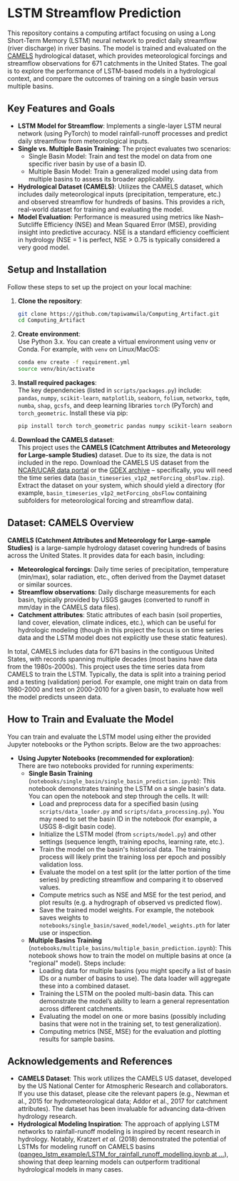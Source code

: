 # LSTM Streamflow Prediction

This repository contains a computing artifact focusing on using a Long Short-Term Memory (LSTM) neural network to predict daily streamflow (river discharge) in river basins. The model is trained and evaluated on the [CAMELS](https://ral.ucar.edu/solutions/products/camels) hydrological dataset, which provides meteorological forcings and streamflow observations for 671 catchments in the United States. The goal is to explore the performance of LSTM-based models in a hydrological context, and compare the outcomes of training on a single basin versus multiple basins.

## Key Features and Goals

- **LSTM Model for Streamflow**: Implements a single-layer LSTM neural network (using PyTorch) to model rainfall-runoff processes and predict daily streamflow from meteorological inputs.
- **Single vs. Multiple Basin Training**: The project evaluates two scenarios:
  - Single Basin Model: Train and test the model on data from one specific river basin by use of a basin ID.
  - Multiple Basin Model: Train a generalized model using data from multiple basins to assess its broader applicability.
- **Hydrological Dataset (CAMELS)**: Utilizes the CAMELS dataset, which includes daily meteorological inputs (precipitation, temperature, etc.) and observed streamflow for hundreds of basins. This provides a rich, real-world dataset for training and evaluating the model.
- **Model Evaluation**: Performance is measured using metrics like Nash–Sutcliffe Efficiency (NSE) and Mean Squared Error (MSE), providing insight into predictive accuracy. NSE is a standard efficiency coefficient in hydrology (NSE = 1 is perfect, NSE > 0.75 is typically considered a very good model.

## Setup and Installation

Follow these steps to set up the project on your local machine:

1. **Clone the repository**:  
   ```bash
   git clone https://github.com/tapiwamwila/Computing_Artifact.git
   cd Computing_Artifact
   ```

2. **Create environment**:  
   Use Python 3.x. You can create a virtual environment using venv or Conda. For example, with `venv` on Linux/MacOS:  
   ```bash
   conda env create -f requirement.yml
   source venv/bin/activate
   ```
   
3. **Install required packages**:  
   The key dependencies (listed in `scripts/packages.py`) include:  
   `pandas`, `numpy`, `scikit-learn`, `matplotlib`, `seaborn`, `folium`, `networkx`, `tqdm`, `numba`, `shap`, `gcsfs`, and deep learning libraries `torch` (PyTorch) and `torch_geometric`. Install these via pip:  
   ```bash
   pip install torch torch_geometric pandas numpy scikit-learn seaborn matplotlib folium shap networkx tqdm numba gcsfs
   ```  

4. **Download the CAMELS dataset**:  
   This project uses the **CAMELS (Catchment Attributes and Meteorology for Large-sample Studies)** dataset. Due to its size, the data is not included in the repo. Download the CAMELS US dataset from the [NCAR/UCAR data portal](https://ral.ucar.edu/solutions/products/camels) or the [GDEX archive](https://gdex.ucar.edu/dataset/) – specifically, you will need the time series data (`basin_timeseries_v1p2_metForcing_obsFlow.zip`). Extract the dataset on your system, which should yield a directory (for example, `basin_timeseries_v1p2_metForcing_obsFlow` containing subfolders for meteorological forcing and streamflow data).

## Dataset: CAMELS Overview

**CAMELS (Catchment Attributes and Meteorology for Large-sample Studies)** is a large-sample hydrology dataset covering hundreds of basins across the United States. It provides data for each basin, including: 

- **Meteorological forcings**: Daily time series of precipitation, temperature (min/max), solar radiation, etc., often derived from the Daymet dataset or similar sources.
- **Streamflow observations**: Daily discharge measurements for each basin, typically provided by USGS gauges (converted to runoff in mm/day in the CAMELS data files).
- **Catchment attributes**: Static attributes of each basin (soil properties, land cover, elevation, climate indices, etc.), which can be useful for hydrologic modeling (though in this project the focus is on time series data and the LSTM model does not explicitly use these static features).

In total, CAMELS includes data for 671 basins in the contiguous United States, with records spanning multiple decades (most basins have data from the 1980s-2000s). This project uses the time series data from CAMELS to train the LSTM. Typically, the data is split into a training period and a testing (validation) period. For example, one might train on data from 1980-2000 and test on 2000-2010 for a given basin, to evaluate how well the model predicts unseen data.

## How to Train and Evaluate the Model

You can train and evaluate the LSTM model using either the provided Jupyter notebooks or the Python scripts. Below are the two approaches:

- **Using Jupyter Notebooks (recommended for exploration)**:  
  There are two notebooks provided for running experiments:
  - **Single Basin Training** (`notebooks/single_basin/single_basin_prediction.ipynb`): This notebook demonstrates training the LSTM on a single basin's data. You can open the notebook and step through the cells. It will:
    - Load and preprocess data for a specified basin (using `scripts/data_loader.py` and `scripts/data_processing.py`). You may need to set the basin ID in the notebook (for example, a USGS 8-digit basin code).
    - Initialize the LSTM model (from `scripts/model.py`) and other settings (sequence length, training epochs, learning rate, etc.).
    - Train the model on the basin's historical data. The training process will likely print the training loss per epoch and possibly validation loss.
    - Evaluate the model on a test split (or the latter portion of the time series) by predicting streamflow and comparing it to observed values.
    - Compute metrics such as NSE and MSE for the test period, and plot results (e.g. a hydrograph of observed vs predicted flow).
    - Save the trained model weights. For example, the notebook saves weights to `notebooks/single_basin/saved_model/model_weights.pth` for later use or inspection.
  - **Multiple Basins Training** (`notebooks/multiple_basins/multiple_basin_prediction.ipynb`): This notebook shows how to train the model on multiple basins at once (a "regional" model). Steps include:
    - Loading data for multiple basins (you might specify a list of basin IDs or a number of basins to use). The data loader will aggregate these into a combined dataset.
    - Training the LSTM on the pooled multi-basin data. This can demonstrate the model’s ability to learn a general representation across different catchments.
    - Evaluating the model on one or more basins (possibly including basins that were not in the training set, to test generalization).
    - Computing metrics (NSE, MSE) for the evaluation and plotting results for sample basins.

## Acknowledgements and References

- **CAMELS Dataset**: This work utilizes the CAMELS US dataset, developed by the US National Center for Atmospheric Research and collaborators. If you use this dataset, please cite the relevant papers (e.g., Newman et al., 2015 for hydrometeorological data; Addor et al., 2017 for catchment attributes). The dataset has been invaluable for advancing data-driven hydrology research.
- **Hydrological Modeling Inspiration**: The approach of applying LSTM networks to rainfall-runoff modeling is inspired by recent research in hydrology. Notably, Kratzert *et al.* (2018) demonstrated the potential of LSTMs for modeling runoff on CAMELS basins ([pangeo_lstm_example/LSTM_for_rainfall_runoff_modelling.ipynb at ...](https://github.com/kratzert/pangeo_lstm_example/blob/master/LSTM_for_rainfall_runoff_modelling.ipynb#:~:text=,for%20setting%20up%20and)), showing that deep learning models can outperform traditional hydrological models in many cases.
